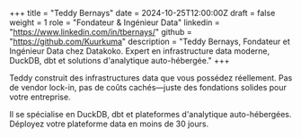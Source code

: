 +++
title = "Teddy Bernays"
date = 2024-10-25T12:00:00Z
draft = false
weight = 1
role = "Fondateur & Ingénieur Data"
linkedin = "https://www.linkedin.com/in/tbernays/"
github = "https://github.com/Kuurkuma"
description = "Teddy Bernays, Fondateur et Ingénieur Data chez Datakoko. Expert en infrastructure data moderne, DuckDB, dbt et solutions d'analytique auto-hébergée."
+++

Teddy construit des infrastructures data que vous possédez réellement. Pas de vendor lock-in, pas de coûts cachés—juste des fondations solides pour votre entreprise.

Il se spécialise en DuckDB, dbt et plateformes d'analytique auto-hébergées. Déployez votre plateforme data en moins de 30 jours.
